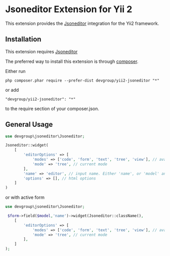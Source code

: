 Jsoneditor Extension for Yii 2
==============================

This extension provides the [Jsoneditor](http://jsoneditoronline.org/) integration for the Yii2 framework.


Installation
------------

This extension requires [Jsoneditor](https://github.com/josdejong/jsoneditor/)

The preferred way to install this extension is through [composer](http://getcomposer.org/download/).

Either run

```
php composer.phar require --prefer-dist devgroup/yii2-jsoneditor "*"
```

or add

```
"devgroup/yii2-jsoneditor": "*"
```

to the require section of your composer.json.


General Usage
-------------

```php
use devgroup\jsoneditor\Jsoneditor;

Jsoneditor::widget(
    [
        'editorOptions' => [
            'modes' => ['code', 'form', 'text', 'tree', 'view'], // available modes
            'mode' => 'tree', // current mode
        ],
        'name' => 'editor', // input name. Either 'name', or 'model' and 'attribute' properties must be specified.
        'options' => [], // html options
    ]
)
```

or with active form

```php
use devgroup\jsoneditor\Jsoneditor;

 $form->field($model,'name')->widget(Jsoneditor::className(),
    [
        'editorOptions' => [
            'modes' => ['code', 'form', 'text', 'tree', 'view'], // available modes
            'mode' => 'tree', // current mode
        ],
    ]
); 
```

